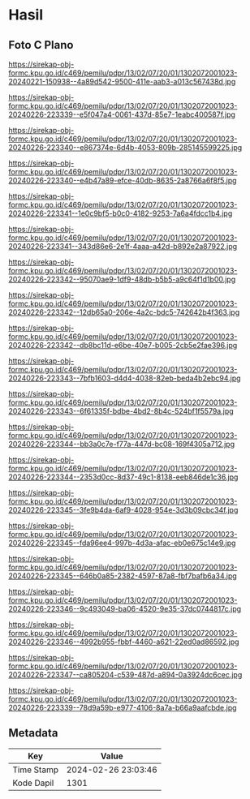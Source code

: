 # Hasil

## Foto C Plano

https://sirekap-obj-formc.kpu.go.id/c469/pemilu/pdpr/13/02/07/20/01/1302072001023-20240221-150938--4a89d542-9500-411e-aab3-a013c567438d.jpg

https://sirekap-obj-formc.kpu.go.id/c469/pemilu/pdpr/13/02/07/20/01/1302072001023-20240226-223339--e5f047a4-0061-437d-85e7-1eabc400587f.jpg

https://sirekap-obj-formc.kpu.go.id/c469/pemilu/pdpr/13/02/07/20/01/1302072001023-20240226-223340--e867374e-6d4b-4053-809b-285145599225.jpg

https://sirekap-obj-formc.kpu.go.id/c469/pemilu/pdpr/13/02/07/20/01/1302072001023-20240226-223340--e4b47a89-efce-40db-8635-2a8766a6f8f5.jpg

https://sirekap-obj-formc.kpu.go.id/c469/pemilu/pdpr/13/02/07/20/01/1302072001023-20240226-223341--1e0c9bf5-b0c0-4182-9253-7a6a4fdcc1b4.jpg

https://sirekap-obj-formc.kpu.go.id/c469/pemilu/pdpr/13/02/07/20/01/1302072001023-20240226-223341--343d86e6-2e1f-4aaa-a42d-b892e2a87922.jpg

https://sirekap-obj-formc.kpu.go.id/c469/pemilu/pdpr/13/02/07/20/01/1302072001023-20240226-223342--95070ae9-1df9-48db-b5b5-a9c64f1d1b00.jpg

https://sirekap-obj-formc.kpu.go.id/c469/pemilu/pdpr/13/02/07/20/01/1302072001023-20240226-223342--12db65a0-206e-4a2c-bdc5-742642b4f363.jpg

https://sirekap-obj-formc.kpu.go.id/c469/pemilu/pdpr/13/02/07/20/01/1302072001023-20240226-223342--db8bc11d-e6be-40e7-b005-2cb5e2fae396.jpg

https://sirekap-obj-formc.kpu.go.id/c469/pemilu/pdpr/13/02/07/20/01/1302072001023-20240226-223343--7bfb1603-d4d4-4038-82eb-beda4b2ebc94.jpg

https://sirekap-obj-formc.kpu.go.id/c469/pemilu/pdpr/13/02/07/20/01/1302072001023-20240226-223343--6f61335f-bdbe-4bd2-8b4c-524bf1f5579a.jpg

https://sirekap-obj-formc.kpu.go.id/c469/pemilu/pdpr/13/02/07/20/01/1302072001023-20240226-223344--bb3a0c7e-f77a-447d-bc08-169f4305a712.jpg

https://sirekap-obj-formc.kpu.go.id/c469/pemilu/pdpr/13/02/07/20/01/1302072001023-20240226-223344--2353d0cc-8d37-49c1-8138-eeb846de1c36.jpg

https://sirekap-obj-formc.kpu.go.id/c469/pemilu/pdpr/13/02/07/20/01/1302072001023-20240226-223345--3fe9b4da-6af9-4028-954e-3d3b09cbc34f.jpg

https://sirekap-obj-formc.kpu.go.id/c469/pemilu/pdpr/13/02/07/20/01/1302072001023-20240226-223345--fda96ee4-997b-4d3a-afac-eb0e675c14e9.jpg

https://sirekap-obj-formc.kpu.go.id/c469/pemilu/pdpr/13/02/07/20/01/1302072001023-20240226-223345--646b0a85-2382-4597-87a8-fbf7bafb6a34.jpg

https://sirekap-obj-formc.kpu.go.id/c469/pemilu/pdpr/13/02/07/20/01/1302072001023-20240226-223346--9c493049-ba06-4520-9e35-37dc0744817c.jpg

https://sirekap-obj-formc.kpu.go.id/c469/pemilu/pdpr/13/02/07/20/01/1302072001023-20240226-223346--4992b955-fbbf-4460-a621-22ed0ad86592.jpg

https://sirekap-obj-formc.kpu.go.id/c469/pemilu/pdpr/13/02/07/20/01/1302072001023-20240226-223347--ca805204-c539-487d-a894-0a3924dc6cec.jpg

https://sirekap-obj-formc.kpu.go.id/c469/pemilu/pdpr/13/02/07/20/01/1302072001023-20240226-223339--78d9a59b-e977-4106-8a7a-b66a9aafcbde.jpg


## Metadata

| Key        | Value               |
| ---------- | ------------------- |
| Time Stamp | 2024-02-26 23:03:46 |
| Kode Dapil | 1301                |



